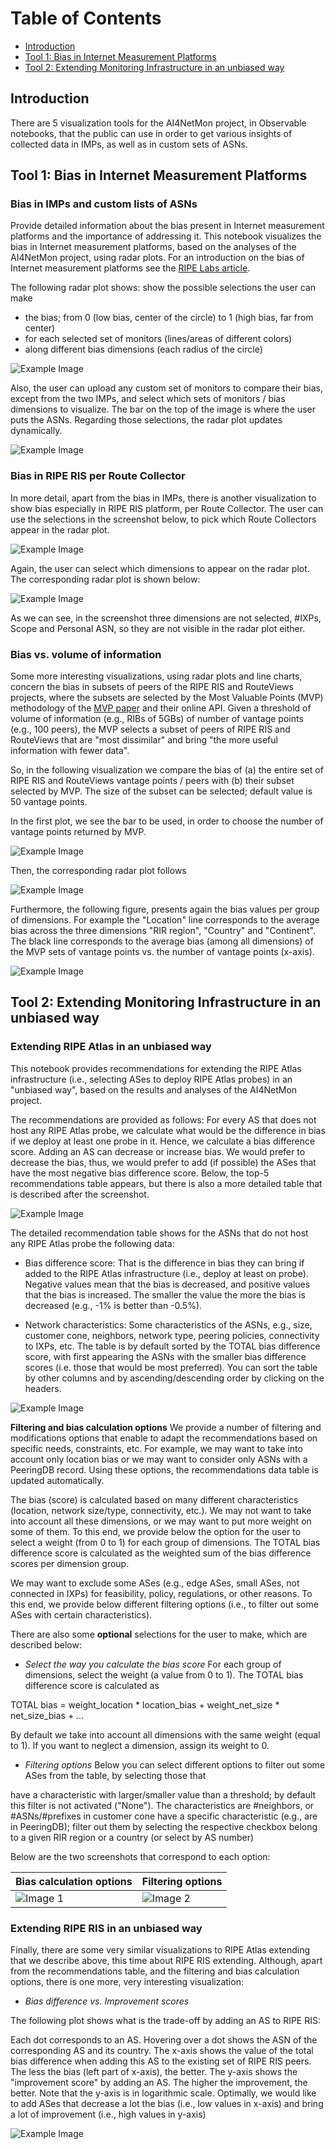 # Table of Contents

- [Introduction](#introduction)
- [Tool 1: Bias in Internet Measurement Platforms](#chapter-1-bias-in-internet-measurement-platforms)
- [Tool 2: Extending Monitoring Infrastructure in an unbiased way](#chapter-2-extending)

## Introduction <a name="introduction"></a>

There are 5 visualization tools for the AI4NetMon project, in Observable notebooks, that the public can use in order to get various insights of collected data in IMPs, as well as in custom sets of ASNs. 

## Tool 1: Bias in Internet Measurement Platforms <a name="chapter-1-bias-in-internet-measurement-platforms"></a>

### Bias in IMPs and custom lists of ASNs

Provide detailed information about the bias present in Internet measurement platforms and the importance of addressing it.
This notebook visualizes the bias in Internet measurement platforms, based on the analyses of the AI4NetMon project, using radar plots. For an introduction on the bias of Internet measurement platforms see the [RIPE Labs article](https://labs.ripe.net/author/pavlos_sermpezis/bias-in-internet-measurement-infrastructure/).

The following radar plot shows:
show the possible selections the user can make

- the bias; from 0 (low bias, center of the circle) to 1 (high bias, far from center)
- for each selected set of monitors (lines/areas of different colors)
- along different bias dimensions (each radius of the circle)

![Example Image](figures/radarplot-imp-custom.png)

Also, the user can upload any custom set of monitors to compare their bias, except from the two IMPs, and select which sets of monitors / bias dimensions to visualize.
The bar on the top of the image is where the user puts the ASNs. Regarding those selections, the radar plot updates dynamically.

![Example Image](figures/selections1.png)

### Bias in RIPE RIS per Route Collector

In more detail, apart from the bias in IMPs, there is another visualization to show bias especially in RIPE RIS platform, per Route Collector. The user can use the selections in the screenshot below, to pick which Route Collectors appear in the radar plot.

![Example Image](figures/rrc-selections.png)

Again, the user can select which dimensions to appear on the radar plot. The corresponding radar plot is shown below:

![Example Image](figures/rrc-radarplpt.png)

As we can see, in the screenshot three dimensions are not selected, #IXPs, Scope and Personal ASN, so they are not visible in the radar plot either.

### Bias vs. volume of information

Some more interesting visualizations, using radar plots and line charts, concern the bias in subsets of peers of the RIPE RIS and RouteViews projects, where the subsets are selected by the Most Valuable Points (MVP) methodology of the [MVP paper](https://dl.acm.org/doi/abs/10.1145/3517745.3563031) and their online API.
Given a threshold of volume of information (e.g., RIBs of 5GBs) of number of vantage points (e.g., 100 peers), the MVP selects a subset of peers of RIPE RIS and RouteViews that are "most dissimilar" and bring "the more useful information with fewer data".

So, in the following visualization we compare the bias of (a) the entire set of RIPE RIS and RouteViews vantage points / peers with (b) their subset selected by MVP. The size of the subset can be selected; default value is 50 vantage points.

In the first plot, we see the bar to be used, in order to choose the number of vantage points returned by MVP.

![Example Image](figures/barformvp.png)

Then, the corresponding radar plot follows

![Example Image](figures/mvpradarplot.png)

Furthermore, the following figure, presents again the bias values per group of dimensions. For example the "Location" line corresponds to the average bias across the three dimensions "RIR region", "Country" and "Continent". The black line corresponds to the average bias (among all dimensions) of the MVP sets of vantage points vs. the number of vantage points (x-axis).

![Example Image](figures/mvplines.png)

## Tool 2: Extending Monitoring Infrastructure in an unbiased way <a name="#chapter-2-extending"></a>

### Extending RIPE Atlas in an unbiased way

This notebook provides recommendations for extending the RIPE Atlas infrastructure (i.e., selecting ASes to deploy RIPE Atlas probes) in an "unbiased way", based on the results and analyses of the AI4NetMon project.

The recommendations are provided as follows: For every AS that does not host any RIPE Atlas probe, we calculate what would be the difference in bias if we deploy at least one probe in it. Hence, we calculate a bias difference score. Adding an AS can decrease or increase bias. We would prefer to decrease the bias, thus, we would prefer to add (if possible) the ASes that have the most negative bias difference score. Below, the top-5 recommendations table appears, but there is also a more detailed table that is described after the screenshot.

![Example Image](figures/top5atlas.png)

The detailed recommendation table shows for the ASNs that do not host any RIPE Atlas probe the following data:

- Bias difference score: That is the difference in bias they can bring if added to the RIPE Atlas infrastructure (i.e., deploy at least on probe). Negative values mean that the bias is decreased, and positive values that the bias is increased. The smaller the value the more the bias is decreased (e.g., -1% is better than -0.5%).

- Network characteristics: Some characteristics of the ASNs, e.g., size, customer cone, neighbors, network type, peering policies, connectivity to IXPs, etc.
The table is by default sorted by the TOTAL bias difference score, with first appearing the ASNs with the smaller bias difference scores (i.e. those that would be most preferred). You can sort the table by other columns and by ascending/descending order by clicking on the headers.

![Example Image](figures/detailed-tableatlas.png)

**Filtering and bias calculation options**
We provide a number of filtering and modifications options that enable to adapt the recommendations based on specific needs, constraints, etc. For example, we may want to take into account only location bias or we may want to consider only ASNs with a PeeringDB record. Using these options, the recommendations data table is updated automatically.

The bias (score) is calculated based on many different characteristics (location, network size/type, connectivity, etc.). We may not want to take into account all these dimensions, or we may want to put more weight on some of them. To this end, we provide below the option for the user to select a weight (from 0 to 1) for each group of dimensions. The TOTAL bias difference score is calculated as the weighted sum of the bias difference scores per dimension group.

We may want to exclude some ASes (e.g., edge ASes, small ASes, not connected in IXPs) for feasibility, policy, regulations, or other reasons. To this end, we provide below different filtering options (i.e., to filter out some ASes with certain characteristics).

There are also some **optional** selections for the user to make, which are described below:

- *Select the way you calculate the bias score*
For each group of dimensions, select the weight (a value from 0 to 1). The TOTAL bias difference score is calculated as

TOTAL bias = weight_location * location_bias + weight_net_size * net_size_bias + ...

By default we take into account all dimensions with the same weight (equal to 1). If you want to neglect a dimension, assign its weight to 0.

- *Filtering options*
Below you can select different options to filter out some ASes from the table, by selecting those that

have a characteristic with larger/smaller value than a threshold; by default this filter is not activated ("None"). The characteristics are
#neighbors, or #ASNs/#prefixes in customer cone
have a specific characteristic (e.g., are in PeeringDB); filter out them by selecting the respective checkbox
belong to a given RIR region or a country (or select by AS number)

Below are the two screenshots that correspond to each option:

| Bias calculation options        | Filtering options        |
| -------------- | -------------- |
| ![Image 1](figures/sel1atlas.png) | ![Image 2](figures/sel2atlas.png) |

### Extending RIPE RIS in an unbiased way

Finally, there are some very similar visualizations to RIPE Atlas extending that we describe above, this time about RIPE RIS extending. Although, apart from the recommendations table, and the filtering and bias calculation options, there is one more, very interesting visualization:

- *Bias difference vs. Improvement scores*

The following plot shows what is the trade-off by adding an AS to RIPE RIS:

Each dot corresponds to an AS. Hovering over a dot shows the ASN of the corresponding AS and its country.
The x-axis shows the value of the total bias difference when adding this AS to the existing set of RIPE RIS peers. The less the bias (left part of x-axis), the better.
The y-axis shows the "improvement score" by adding an AS. The higher the improvement, the better. Note that the y-axis is in logarithmic scale.
Optimally, we would like to add ASes that decrease a lot the bias (i.e., low values in x-axis) and bring a lot of improvement (i.e., high values in y-axis)

![Example Image](figures/risdiff.png)





